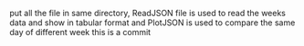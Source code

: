 put all the file in same directory, ReadJSON file is used to read the weeks data and show in tabular format and PlotJSON is used to 
compare the same day of different week
this is a commit
